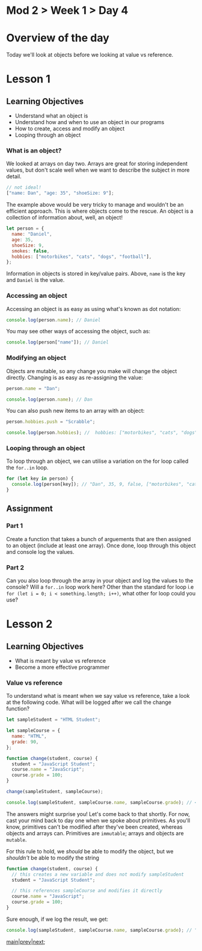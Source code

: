 # Mod 2 > Week 1 > Day 4

# Overview of the day

Today we'll look at objects before we looking at value vs reference.

# Lesson 1

## Learning Objectives

- Understand what an object is
- Understand how and when to use an object in our programs
- How to create, access and modify an object
- Looping through an object

### What is an object?

We looked at arrays on day two. Arrays are great for storing independent values, but don't scale well when we want to describe the subject in more detail.

```javascript
// not ideal!
["name: Dan", "age: 35", "shoeSize: 9"];
```

The example above would be very tricky to manage and wouldn't be an efficient approach. This is where objects come to the rescue. An object is a collection of information
about, well, an object!

```javascript
let person = {
  name: "Daniel",
  age: 35,
  shoeSize: 9,
  smokes: false,
  hobbies: ["motorbikes", "cats", "dogs", "football"],
};
```

Information in objects is stored in key/value pairs. Above, `name` is the key and `Daniel` is the value.

### Accessing an object

Accessing an object is as easy as using what's known as dot notation:

```javascript
console.log(person.name); // Daniel
```

You may see other ways of accessing the object, such as:

```javascript
console.log(person["name"]); // Daniel
```

### Modifying an object

Objects are mutable, so any change you make will change the object directly. Changing is as easy as re-assigning the value:

```javascript
person.name = "Dan";

console.log(person.name); // Dan
```

You can also push new items to an array with an object:

```javascript
person.hobbies.push = "Scrabble";

console.log(person.hobbies); //  hobbies: ["motorbikes", "cats", "dogs", "football", "Scrabble"]
```

### Looping through an object

To loop through an object, we can utilise a variation on the for loop called the `for..in` loop.

```javascript
for (let key in person) {
  console.log(person[key]); // "Dan", 35, 9, false, ["motorbikes", "cats", "dogs", "football", "Scrabble"]
}
```

## Assignment

### Part 1

Create a function that takes a bunch of arguements that are then assigned to an object (include at least one array). Once done, loop through this object and console log the values.

### Part 2

Can you also loop through the array in your object and log the values to the console? Will a `for..in` loop work here? Other than the standard for loop i.e `for (let i = 0; i < something.length; i++)`, what other for loop could you use?

# Lesson 2

## Learning Objectives

- What is meant by value vs reference
- Become a more effective programmer

### Value vs reference

To understand what is meant when we say value vs reference, take a look at the following code. What will be logged after we call the change function?

```javascript
let sampleStudent = "HTML Student";

let sampleCourse = {
  name: "HTML",
  grade: 90,
};

function change(student, course) {
  student = "JavaScript Student";
  course.name = "JavaScript";
  course.grade = 100;
}

change(sampleStudent, sampleCourse);

console.log(sampleStudent, sampleCourse.name, sampleCourse.grade); // <--- what will be logged?
```

The answers might surprise you! Let's come back to that shortly. For now, cast your mind back to day one when we spoke about primitives. As you'll know, primitives can't be modified after
they've been created, whereas objects and arrays can. Primitives are `immutable`; arrays and objects are `mutable`.

For this rule to hold, we _should_ be able to modify the object, but we _shouldn't_ be able to modify the string

```javascript
function change(student, course) {
  // this creates a new variable and does not modify sampleStudent
  student = "JavaScript Student";

  // this references sampleCourse and modifies it directly
  course.name = "JavaScript";
  course.grade = 100;
}
```

Sure enough, if we log the result, we get:

```javascript
console.log(sampleStudent, sampleCourse.name, sampleCourse.grade); // "HTML Student", "JavaScript", 100
```

[main](/swe)|[prev](/swe/mod2/wk1/day3.html)|[next](/swe/mod2/wk1/day5.html);
